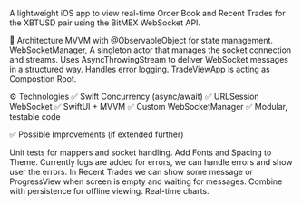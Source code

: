 
A lightweight iOS app to view real-time Order Book and Recent Trades for the XBTUSD pair using the BitMEX WebSocket API.


🧱 Architecture
MVVM with @ObservableObject for state management.
WebSocketManager, A singleton actor that manages the socket connection and streams.
Uses AsyncThrowingStream to deliver WebSocket messages in a structured way.
Handles error logging.
TradeViewApp is acting as Compostion Root.
                                                                            
⚙️ Technologies
✅ Swift Concurrency (async/await)
✅ URLSession WebSocket
✅ SwiftUI + MVVM
✅ Custom WebSocketManager
✅ Modular, testable code

                                                                            
✅ Possible Improvements (if extended further)

Unit tests for mappers and socket handling.
Add Fonts and Spacing to Theme.
Currently logs are added for errors, we can handle errors and show user the errors.
In Recent Trades we can show some message or ProgressView when screen is empty and waiting for messages.
Combine with persistence for offline viewing.
Real-time charts.
